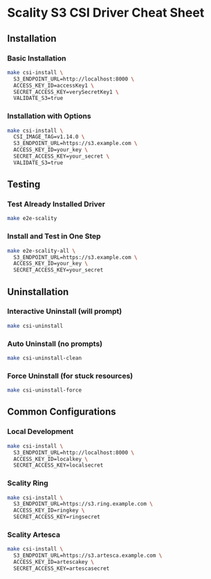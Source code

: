 # Scality S3 CSI Driver Cheat Sheet

## Installation

### Basic Installation
```bash
make csi-install \
  S3_ENDPOINT_URL=http://localhost:8000 \
  ACCESS_KEY_ID=accessKey1 \
  SECRET_ACCESS_KEY=verySecretKey1 \
  VALIDATE_S3=true
```

### Installation with Options
```bash
make csi-install \
  CSI_IMAGE_TAG=v1.14.0 \
  S3_ENDPOINT_URL=https://s3.example.com \
  ACCESS_KEY_ID=your_key \
  SECRET_ACCESS_KEY=your_secret \
  VALIDATE_S3=true
```

## Testing

### Test Already Installed Driver
```bash
make e2e-scality
```

### Install and Test in One Step
```bash
make e2e-scality-all \
  S3_ENDPOINT_URL=https://s3.example.com \
  ACCESS_KEY_ID=your_key \
  SECRET_ACCESS_KEY=your_secret
```

## Uninstallation

### Interactive Uninstall (will prompt)
```bash
make csi-uninstall
```

### Auto Uninstall (no prompts)
```bash
make csi-uninstall-clean
```

### Force Uninstall (for stuck resources)
```bash
make csi-uninstall-force
```

## Common Configurations

### Local Development
```bash
make csi-install \
  S3_ENDPOINT_URL=http://localhost:8000 \
  ACCESS_KEY_ID=localkey \
  SECRET_ACCESS_KEY=localsecret
```

### Scality Ring
```bash
make csi-install \
  S3_ENDPOINT_URL=https://s3.ring.example.com \
  ACCESS_KEY_ID=ringkey \
  SECRET_ACCESS_KEY=ringsecret
```

### Scality Artesca
```bash
make csi-install \
  S3_ENDPOINT_URL=https://s3.artesca.example.com \
  ACCESS_KEY_ID=artescakey \
  SECRET_ACCESS_KEY=artescasecret
``` 